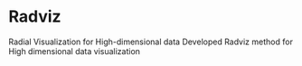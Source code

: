 # Radviz
Radial Visualization for High-dimensional data
Developed Radviz method for High dimensional data visualization
